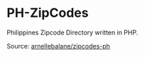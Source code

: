 # PH-ZipCodes
Philippines Zipcode Directory written in PHP.

Source: [arnellebalane/zipcodes-ph](https://github.com/arnellebalane/zipcodes-ph)
